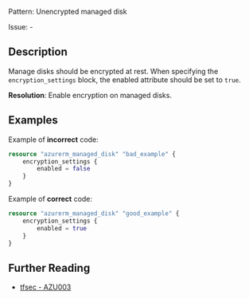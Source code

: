 Pattern: Unencrypted managed disk

Issue: -

## Description

Manage disks should be encrypted at rest. When specifying the `encryption_settings` block, the enabled attribute should be set to `true`.

**Resolution**: Enable encryption on managed disks.

## Examples

Example of **incorrect** code:

```terraform
resource "azurerm_managed_disk" "bad_example" {
	encryption_settings {
		enabled = false
	}
}
```

Example of **correct** code:

```terraform
resource "azurerm_managed_disk" "good_example" {
	encryption_settings {
		enabled = true
	}
}
```

## Further Reading

* [tfsec - AZU003](https://tfsec.dev/docs/aws/AZU003/)
